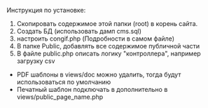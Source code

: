 
Инструкция по установке:

1) Скопировать содержимое этой папки (root) в корень сайта.
2) Создать БД (использовать дамп cms.sql)
3) настроить congif.php (Подробности в самом файле)
4) В папке Public, добавлять все содержимое публичной части
5) В файле public.php описать логику "контроллера", например загрузку csv

- PDF шаблоны в views/doc можно удалить, тогда будут использоваться по умолчанию
- Печатный шаблон подключать в дополнительно в views/public_page_name.php
